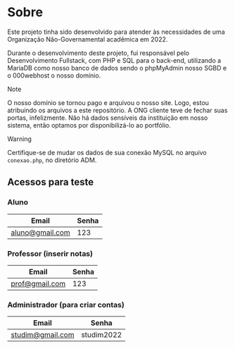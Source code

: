 # Sobre
Este projeto tinha sido desenvolvido para atender às necessidades de uma Organização Não-Governamental acadêmica em 2022.

Durante o desenvolvimento deste projeto, fui responsável pelo Desenvolvimento Fullstack, com PHP e SQL para o back-end, utilizando a MariaDB como nosso banco de dados sendo o phpMyAdmin nosso SGBD e o 000webhost o nosso domínio.

> [!NOTE]
> O nosso domínio se tornou pago e arquivou o nosso site. Logo, estou atribuindo os arquivos a este repositório.
> A ONG cliente teve de fechar suas portas, infelizmente. Não há dados sensíveis da instituição em nosso sistema, então optamos por disponibilizá-lo ao portfólio.

> [!WARNING]
> Certifique-se de mudar os dados de sua conexão MySQL no arquivo ```conexao.php```, no diretório ADM.


## Acessos para teste
### Aluno
| Email | Senha |
|-------|-------|
| aluno@gmail.com | 123 |

### Professor (inserir notas)
| Email | Senha |
|-------|-------|
| prof@gmail.com | 123 |

### Administrador (para criar contas)
| Email | Senha |
|-------|-------|
| studim@gmail.com | studim2022 |
